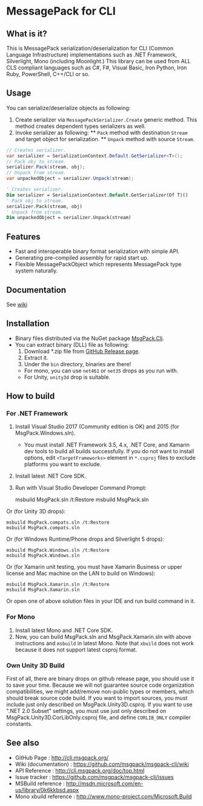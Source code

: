 # MessagePack for CLI

## What is it?

This is MessagePack serialization/deserialization for CLI (Common Language Infrastructure) implementations such as .NET Framework, Silverlight, Mono (including Moonlight.)
This library can be used from ALL CLS compliant languages such as C#, F#, Visual Basic, Iron Python, Iron Ruby, PowerShell, C++/CLI or so.

## Usage

You can serialize/deserialize objects as following:
1. Create serializer via `MessagePackSerializer.Create` generic method. This method creates dependent types serializers as well.
1. Invoke serializer as following:
** `Pack` method with destination `Stream` and target object for serialization.
** `Unpack` method with source `Stream`.

```c#
// Creates serializer.
var serializer = SerializationContext.Default.GetSerializer<T>();
// Pack obj to stream.
serializer.Pack(stream, obj);
// Unpack from stream.
var unpackedObject = serializer.Unpack(stream);
```

```vb
' Creates serializer.
Dim serializer = SerializationContext.Default.GetSerializer(Of T)()
' Pack obj to stream.
serializer.Pack(stream, obj)
' Unpack from stream.
Dim unpackedObject = serializer.Unpack(stream)
```

## Features

* Fast and interoperable binary format serialization with simple API.
* Generating pre-compiled assembly for rapid start up.
* Flexible MessagePackObject which represents MessagePack type system naturally.

## Documentation

See [wiki](https://github.com/msgpack/msgpack-cli/wiki)

## Installation

* Binary files distributed via the NuGet package [MsgPack.Cli](http://www.nuget.org/packages/MsgPack.Cli/).
* You can extract binary (DLL) file as following:
  1. Download *.zip file from [GitHub Release page](https://github.com/msgpack/msgpack-cli/releases/).
  2. Extract it.
  3. Under the `bin` directory, binaries are there!
    * For mono, you can use `net461` or `net35` drops as you run with.
    * For Unity, `unity3d` drop is suitable.

## How to build

### For .NET Framework

1. Install Visual Studio 2017 (Community edition is OK) and 2015 (for MsgPack.Windows.sln).
    * You must install .NET Framework 3.5, 4.x, .NET Core, and Xamarin dev tools to build all builds successfully.
      If you do not want to install options, edit `<TargetFrameworks>` element in `*.csproj` files to exclude platforms you want to exclude.
2. Install latest .NET Core SDK.
3. Run with Visual Studio Developer Command Prompt:

    msbuild MsgPack.sln /t:Restore
    msbuild MsgPack.sln

  Or (for Unity 3D drops):

    msbuild MsgPack.compats.sln /t:Restore
    msbuild MsgPack.compats.sln

  Or (for Windows Runtime/Phone drops and Silverlight 5 drops):

    msbuild MsgPack.Windows.sln /t:Restore
    msbuild MsgPack.Windows.sln

  Or (for Xamarin unit testing, you must have Xamarin Business or upper license and Mac machine on the LAN to build on Windows):

    msbuild MsgPack.Xamarin.sln /t:Restore
    msbuild MsgPack.Xamarin.sln

Or open one of above solution files in your IDE and run build command in it.

### For Mono

1. Install latest Mono and .NET Core SDK.
2. Now, you can build MsgPack.sln and MsgPack.Xamarin.sln with above instructions and `msbuild` in latest Mono. Note that `xbuild` does not work because it does not support latest csproj format.

### Own Unity 3D Build

First of all, there are binary drops on github release page, you should use it to save your time. 
Because we will not guarantee source code organization compatibilities, we might add/remove non-public types or members, which should break source code build.
If you want to import sources, you must include just only described on MsgPack.Unity3D.csproj.
If you want to use ".NET 2.0 Subset" settings, you must use just only described on MsgPack.Unity3D.CorLibOnly.csproj file, and define `CORLIB_ONLY` compiler constants.

## See also

*  GitHub Page           : http://cli.msgpack.org/
*  Wiki (documentation)  : https://github.com/msgpack/msgpack-cli/wiki
*  API Reference         : http://cli.msgpack.org/doc/top.html
*  Issue tracker         : https://github.com/msgpack/msgpack-cli/issues
*  MSBuild reference     : http://msdn.microsoft.com/en-us/library/0k6kkbsd.aspx
*  Mono xbuild reference : http://www.mono-project.com/Microsoft.Build
